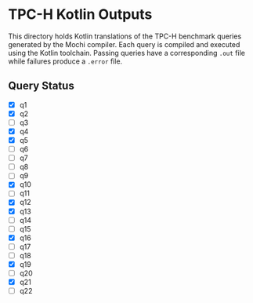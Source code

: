 # TPC-H Kotlin Outputs

This directory holds Kotlin translations of the TPC-H benchmark queries generated by the Mochi compiler. Each query is compiled and executed using the Kotlin toolchain. Passing queries have a corresponding `.out` file while failures produce a `.error` file.

## Query Status

- [x] q1
- [x] q2
- [ ] q3
- [x] q4
- [x] q5
- [ ] q6
- [ ] q7
- [ ] q8
- [ ] q9
- [x] q10
- [ ] q11
- [x] q12
- [x] q13
- [ ] q14
- [ ] q15
- [x] q16
- [ ] q17
- [ ] q18
- [x] q19
- [ ] q20
- [x] q21
- [ ] q22
